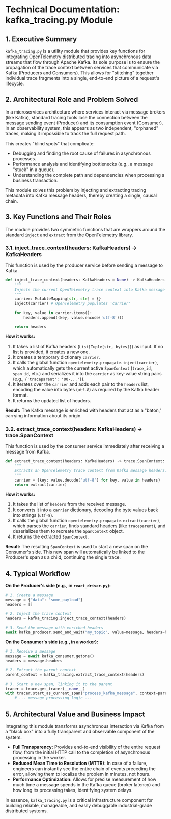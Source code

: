 # Technical Documentation: kafka_tracing.py Module

## 1. Executive Summary

`kafka_tracing.py` is a utility module that provides key functions for integrating OpenTelemetry distributed tracing into asynchronous data streams that flow through Apache Kafka. Its sole purpose is to ensure the propagation of the trace context between services that communicate via Kafka (Producers and Consumers). This allows for "stitching" together individual trace fragments into a single, end-to-end picture of a request's lifecycle.

## 2. Architectural Role and Problem Solved

In a microservices architecture where services interact via message brokers (like Kafka), standard tracing tools lose the connection between the message sending event (Producer) and its consumption event (Consumer). In an observability system, this appears as two independent, "orphaned" traces, making it impossible to track the full request path.

This creates "blind spots" that complicate:
*   Debugging and finding the root cause of failures in asynchronous processes.
*   Performance analysis and identifying bottlenecks (e.g., a message "stuck" in a queue).
*   Understanding the complete path and dependencies when processing a business transaction.

This module solves this problem by injecting and extracting tracing metadata into Kafka message headers, thereby creating a single, causal chain.

## 3. Key Functions and Their Roles

The module provides two symmetric functions that are wrappers around the standard `inject` and `extract` from the OpenTelemetry library.

### 3.1. inject_trace_context(headers: KafkaHeaders) -> KafkaHeaders

This function is used by the producer service before sending a message to Kafka.

```python
def inject_trace_context(headers: KafkaHeaders = None) -> KafkaHeaders:
    """
    Injects the current OpenTelemetry trace context into Kafka message headers.
    """
    carrier: MutableMapping[str, str] = {}
    inject(carrier) # OpenTelemetry populates 'carrier'

    for key, value in carrier.items():
        headers.append((key, value.encode('utf-8')))

    return headers
```

**How it works:**
1.  It takes a list of Kafka headers (`List[Tuple[str, bytes]]`) as input. If no list is provided, it creates a new one.
2.  It creates a temporary dictionary `carrier`.
3.  It calls the global function `opentelemetry.propagate.inject(carrier)`, which automatically gets the current active `SpanContext` (`trace_id`, `span_id`, etc.) and serializes it into the `carrier` as key-value string pairs (e.g., `{'traceparent': '00-...'}`).
4.  It iterates over the `carrier` and adds each pair to the `headers` list, encoding the value into bytes (`utf-8`) as required by the Kafka header format.
5.  It returns the updated list of headers.

**Result:** The Kafka message is enriched with headers that act as a "baton," carrying information about its origin.

### 3.2. extract_trace_context(headers: KafkaHeaders) -> trace.SpanContext

This function is used by the consumer service immediately after receiving a message from Kafka.

```python
def extract_trace_context(headers: KafkaHeaders) -> trace.SpanContext:
    """
    Extracts an OpenTelemetry trace context from Kafka message headers.
    """
    carrier = {key: value.decode('utf-8') for key, value in headers}
    return extract(carrier)
```

**How it works:**
1.  It takes the list of `headers` from the received message.
2.  It converts it into a `carrier` dictionary, decoding the byte values back into strings (`utf-8`).
3.  It calls the global function `opentelemetry.propagate.extract(carrier)`, which parses the `carrier`, finds standard headers (like `traceparent`), and deserializes them to recreate the `SpanContext` object.
4.  It returns the extracted `SpanContext`.

**Result:** The resulting `SpanContext` is used to start a new span on the Consumer's side. This new span will automatically be linked to the Producer's span as a child, continuing the single trace.

## 4. Typical Workflow

**On the Producer's side (e.g., in `react_driver.py`):**

```python
# 1. Create a message
message = {"data": "some_payload"}
headers = []

# 2. Inject the trace context
headers = kafka_tracing.inject_trace_context(headers)

# 3. Send the message with enriched headers
await kafka_producer.send_and_wait("my_topic", value=message, headers=headers)
```

**On the Consumer's side (e.g., in a worker):**

```python
# 1. Receive a message
message = await kafka_consumer.getone()
headers = message.headers

# 2. Extract the parent context
parent_context = kafka_tracing.extract_trace_context(headers)

# 3. Start a new span, linking it to the parent
tracer = trace.get_tracer(__name__)
with tracer.start_as_current_span("process_kafka_message", context=parent_context):
    # ... message processing logic ...
```

## 5. Architectural Value and Business Impact

Integrating this module transforms asynchronous interaction via Kafka from a "black box" into a fully transparent and observable component of the system.

*   **Full Transparency:** Provides end-to-end visibility of the entire request flow, from the initial HTTP call to the completion of asynchronous processing in the worker.
*   **Reduced Mean Time to Resolution (MTTR):** In case of a failure, engineers can instantly see the entire chain of events preceding the error, allowing them to localize the problem in minutes, not hours.
*   **Performance Optimization:** Allows for precise measurement of how much time a message spends in the Kafka queue (broker latency) and how long its processing takes, identifying system delays.

In essence, `kafka_tracing.py` is a critical infrastructure component for building reliable, manageable, and easily debuggable industrial-grade distributed systems.